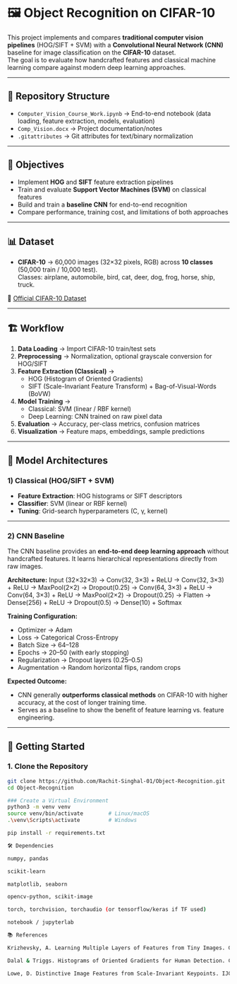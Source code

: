 # 🖼️ Object Recognition on CIFAR-10

This project implements and compares **traditional computer vision pipelines** (HOG/SIFT + SVM) with a **Convolutional Neural Network (CNN)** baseline for image classification on the **CIFAR-10** dataset.  
The goal is to evaluate how handcrafted features and classical machine learning compare against modern deep learning approaches.

---

## 📂 Repository Structure

- `Computer_Vision_Course_Work.ipynb` → End-to-end notebook (data loading, feature extraction, models, evaluation)  
- `Comp_Vision.docx` → Project documentation/notes  
- `.gitattributes` → Git attributes for text/binary normalization  

---

## 🎯 Objectives

- Implement **HOG** and **SIFT** feature extraction pipelines  
- Train and evaluate **Support Vector Machines (SVM)** on classical features  
- Build and train a **baseline CNN** for end-to-end recognition  
- Compare performance, training cost, and limitations of both approaches  

---

## 📊 Dataset

- **CIFAR-10** → 60,000 images (32×32 pixels, RGB) across **10 classes** (50,000 train / 10,000 test).  
  Classes: airplane, automobile, bird, cat, deer, dog, frog, horse, ship, truck.  

🔗 [Official CIFAR-10 Dataset](https://www.cs.toronto.edu/~kriz/cifar.html)

---

## 🏗️ Workflow

1. **Data Loading** → Import CIFAR-10 train/test sets  
2. **Preprocessing** → Normalization, optional grayscale conversion for HOG/SIFT  
3. **Feature Extraction (Classical)** →  
   - HOG (Histogram of Oriented Gradients)  
   - SIFT (Scale-Invariant Feature Transform) + Bag-of-Visual-Words (BoVW)  
4. **Model Training** →  
   - Classical: SVM (linear / RBF kernel)  
   - Deep Learning: CNN trained on raw pixel data  
5. **Evaluation** → Accuracy, per-class metrics, confusion matrices  
6. **Visualization** → Feature maps, embeddings, sample predictions  

---

## 🔬 Model Architectures

### 1) Classical (HOG/SIFT + SVM)
- **Feature Extraction**: HOG histograms or SIFT descriptors  
- **Classifier**: SVM (linear or RBF kernel)  
- **Tuning**: Grid-search hyperparameters (C, γ, kernel)  

---

### 2) CNN Baseline

The CNN baseline provides an **end-to-end deep learning approach** without handcrafted features. It learns hierarchical representations directly from raw images.  

**Architecture:**
Input (32×32×3)
→ Conv(32, 3×3) + ReLU
→ Conv(32, 3×3) + ReLU
→ MaxPool(2×2)
→ Dropout(0.25)
→ Conv(64, 3×3) + ReLU
→ Conv(64, 3×3) + ReLU
→ MaxPool(2×2)
→ Dropout(0.25)
→ Flatten
→ Dense(256) + ReLU
→ Dropout(0.5)
→ Dense(10) + Softmax


**Training Configuration:**
- Optimizer → Adam  
- Loss → Categorical Cross-Entropy  
- Batch Size → 64–128  
- Epochs → 20–50 (with early stopping)  
- Regularization → Dropout layers (0.25–0.5)  
- Augmentation → Random horizontal flips, random crops  

**Expected Outcome:**
- CNN generally **outperforms classical methods** on CIFAR-10 with higher accuracy, at the cost of longer training time.  
- Serves as a baseline to show the benefit of feature learning vs. feature engineering.  

---

## 🚀 Getting Started

### 1. Clone the Repository
```bash
git clone https://github.com/Rachit-Singhal-01/Object-Recognition.git
cd Object-Recognition

### Create a Virtual Environment
python3 -m venv venv
source venv/bin/activate        # Linux/macOS
.\venv\Scripts\activate         # Windows

pip install -r requirements.txt

🛠️ Dependencies

numpy, pandas

scikit-learn

matplotlib, seaborn

opencv-python, scikit-image

torch, torchvision, torchaudio (or tensorflow/keras if TF used)

notebook / jupyterlab

📚 References

Krizhevsky, A. Learning Multiple Layers of Features from Tiny Images. CIFAR-10 dataset, 2009.

Dalal & Triggs. Histograms of Oriented Gradients for Human Detection. CVPR 2005.

Lowe, D. Distinctive Image Features from Scale-Invariant Keypoints. IJCV 2004.
